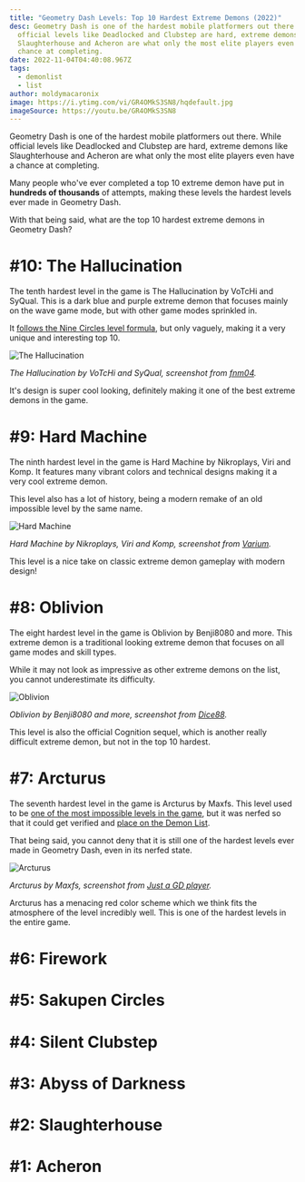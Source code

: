 ```yaml
---
title: "Geometry Dash Levels: Top 10 Hardest Extreme Demons (2022)"
desc: Geometry Dash is one of the hardest mobile platformers out there. While
  official levels like Deadlocked and Clubstep are hard, extreme demons like
  Slaughterhouse and Acheron are what only the most elite players even have a
  chance at completing.
date: 2022-11-04T04:40:08.967Z
tags:
  - demonlist
  - list
author: moldymacaronix
image: https://i.ytimg.com/vi/GR4OMkS3SN8/hqdefault.jpg
imageSource: https://youtu.be/GR4OMkS3SN8
---
```

Geometry Dash is one of the hardest mobile platformers out there. While official levels like Deadlocked and Clubstep are hard, extreme demons like Slaughterhouse and Acheron are what only the most elite players even have a chance at completing.

Many people who've ever completed a top 10 extreme demon have put in **hundreds of thousands**  of attempts, making these levels the hardest levels ever made in Geometry Dash.

With that being said, what are the top 10 hardest extreme demons in Geometry Dash?

# #10: The Hallucination

The tenth hardest level in the game is The Hallucination by VoTcHi and SyQual. This is a dark blue and purple extreme demon that focuses mainly on the wave game mode, but with other game modes sprinkled in.

It [follows the Nine Circles level formula](/posts/history-of-nc-levels/), but only vaguely, making it a very unique and interesting top 10.

![The Hallucination](https://media.discordapp.net/attachments/392087938239954950/1037952032654512179/NEW_TOP_15_VERIFIED____The_Hallucination__by_VoTcHi__SyQual_0-23_screenshot.png?width=1201&height=676)

*The Hallucination by VoTcHi and SyQual, screenshot from [fnm04](https://youtu.be/Mqd6UabJOE4).*

It's design is super cool looking, definitely making it one of the best extreme demons in the game.

# #9: Hard Machine

The ninth hardest level in the game is Hard Machine by Nikroplays, Viri and Komp. It features many vibrant colors and technical designs making it a very cool extreme demon.

This level also has a lot of history, being a modern remake of an old impossible level by the same name.

![Hard Machine](https://media.discordapp.net/attachments/392087938239954950/1037953460299112478/VERIFIED_Hard_Machine_-_Former_Top_1_-_by_komp_-_https___pastebin.com_BPCs2EGe_1-4_screenshot.png?width=1201&height=676)

*﻿Hard Machine by Nikroplays, Viri and Komp, screenshot from [Varium](https://youtu.be/6i0pdTDAo1c).*

This level is a nice take on classic extreme demon gameplay with modern design!

# #8: Oblivion

The eight hardest level in the game is Oblivion by Benji8080 and more. This extreme demon is a traditional looking extreme demon that focuses on all game modes and skill types.

While it may not look as impressive as other extreme demons on the list, you cannot underestimate its difficulty.

![Oblivion](https://media.discordapp.net/attachments/392087938239954950/1037954823791857664/Verification_Oblivion_by_Benji__More_100_Official_Cognition_Sequel_0-50_screenshot.png?width=1201&height=676)

*﻿Oblivion by Benji8080 and more, screenshot from [Dice88](https://youtu.be/ZcmDAm50BB0).*

This level is also the official Cognition sequel, which is another really difficult extreme demon, but not in the top 10 hardest.

# #7: Arcturus

The seventh hardest level in the game is Arcturus by Maxfs. This level used to be [one of the most impossible levels in the game](/posts/geometry-dash-levels-what-is-the-most-impossible-level-2022/), but it was nerfed so that it could get verified and [place on the Demon List](/posts/geometry-dash-demon-list-what-are-the-top-extreme-demons-2022/).

That being said, you cannot deny that it is still one of the hardest levels ever made in Geometry Dash, even in its nerfed state.

![Arcturus](https://media.discordapp.net/attachments/392087938239954950/1037955685947809803/4K__Arcturus__NEW_TOP_1_by_maxFS_Extreme_Demon___Geometry_Dash_2.11_0-14_screenshot.png?width=1201&height=676)

*﻿Arcturus by Maxfs, screenshot from [Just a GD player](https://youtu.be/wHXFFnmMB1Q).*

Arcturus has a menacing red color scheme which we think fits the atmosphere of the level incredibly well. This is one of the hardest levels in the entire game.

# #6: Firework

# #5: Sakupen Circles

# #4: Silent Clubstep

# #3: Abyss of Darkness

# #2: Slaughterhouse

# #1: Acheron
